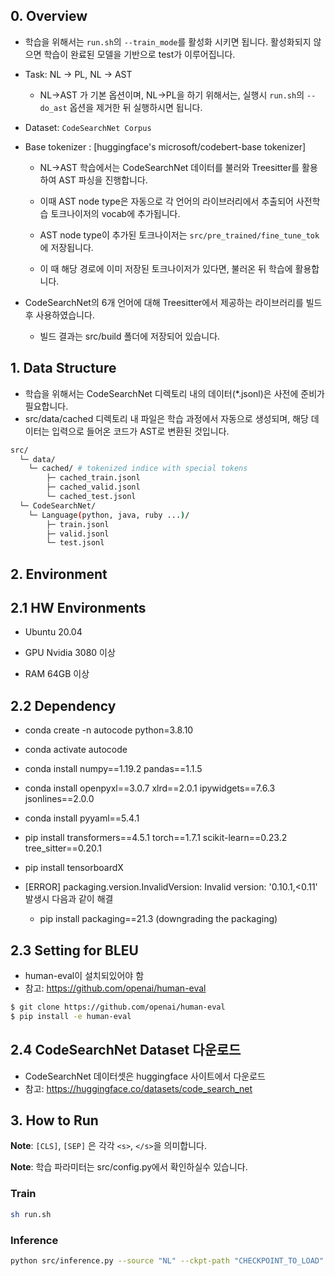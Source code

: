 ## 0. Overview

- 학습을 위해서는 ```run.sh```의 ```--train_mode```를 활성화 시키면 됩니다. 활성화되지 않으면 학습이 완료된 모델을 기반으로 test가 이루어집니다.

- Task: NL -> PL, NL -> AST

  - NL->AST 가 기본 옵션이며, NL->PL을 하기 위해서는, 실행시 ```run.sh```의 ```--do_ast``` 옵션을 제거한 뒤 실행하시면 됩니다.
  
- Dataset: ```CodeSearchNet Corpus```

- Base tokenizer : [huggingface's microsoft/codebert-base tokenizer]
  
  - NL->AST 학습에서는 CodeSearchNet 데이터를 불러와 Treesitter를 활용하여 AST 파싱을 진행합니다.
   
  - 이때 AST node type은 자동으로 각 언어의 라이브러리에서 추출되어 사전학습 토크나이저의 vocab에 추가됩니다.
  
  - AST node type이 추가된 토크나이저는 ```src/pre_trained/fine_tune_tok```에 저장됩니다.
  
  - 이 때 해당 경로에 이미 저장된 토크나이저가 있다면, 불러온 뒤 학습에 활용합니다.

- CodeSearchNet의 6개 언어에 대해 Treesitter에서 제공하는 라이브러리를 빌드 후 사용하였습니다.

  - 빌드 결과는 src/build 폴더에 저장되어 있습니다.

## 1. Data Structure

- 학습을 위해서는 CodeSearchNet 디렉토리 내의 데이터(*.jsonl)은 사전에 준비가 필요합니다.
- src/data/cached 디렉토리 내 파일은 학습 과정에서 자동으로 생성되며, 해당 데이터는 입력으로 들어온 코드가 AST로 변환된 것입니다.

```sh
src/
  └─ data/
    └─ cached/ # tokenized indice with special tokens
        ├─ cached_train.jsonl
        ├─ cached_valid.jsonl
        └─ cached_test.jsonl
  └─ CodeSearchNet/ 
    └─ Language(python, java, ruby ...)/
        ├─ train.jsonl
        ├─ valid.jsonl
        └─ test.jsonl
```

## 2. Environment

## 2.1 HW Environments

  - Ubuntu 20.04
  
  - GPU Nvidia 3080 이상

  - RAM 64GB 이상


## 2.2 Dependency 

- conda create -n autocode python=3.8.10
- conda activate autocode
- conda install numpy==1.19.2 pandas==1.1.5
- conda install openpyxl==3.0.7 xlrd==2.0.1 ipywidgets==7.6.3 jsonlines==2.0.0
- conda install pyyaml==5.4.1 
- pip install transformers==4.5.1 torch==1.7.1 scikit-learn==0.23.2 tree_sitter==0.20.1
- pip install tensorboardX
- [ERROR] packaging.version.InvalidVersion: Invalid version: '0.10.1,<0.11' 발생시 다음과 같이 해결

  - pip install packaging==21.3 (downgrading the packaging)

## 2.3 Setting for BLEU
 - human-eval이 설치되있어야 함
 - 참고: https://github.com/openai/human-eval
```sh
$ git clone https://github.com/openai/human-eval
$ pip install -e human-eval
```

## 2.4 CodeSearchNet Dataset 다운로드
 - CodeSearchNet 데이터셋은 huggingface 사이트에서 다운로드
 - 참고: https://huggingface.co/datasets/code_search_net

   
## 3. How to Run

**Note**: ```[CLS]```, ```[SEP]``` 은 각각 ```<s>```, ```</s>```을 의미합니다.

**Note**: 학습 파라미터는 src/config.py에서 확인하실수 있습니다.

### Train
```sh
sh run.sh
```

### Inference
```sh
python src/inference.py --source "NL" --ckpt-path "CHECKPOINT_TO_LOAD"
```
